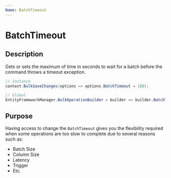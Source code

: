 ```yaml
---
Name: BatchTimeout
---
```


# BatchTimeout

## Description

Gets or sets the maximum of time in seconds to wait for a batch before the command throws a timeout exception. 


```csharp
// Instance
context.BulkSaveChanges(options => options.BatchTimeout = 180);

// Global
EntityFrameworkManager.BulkOperationBuilder = builder => builder.BatchTimeout = 180;
```

## Purpose
Having access to change the `BatchTimeout` gives you the flexibility required when some operations are too slow to complete due to several reasons such as:
- Batch Size
- Column Size
- Latency
- Trigger
- Etc.

